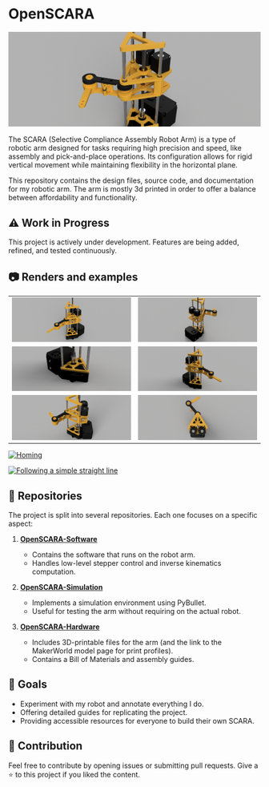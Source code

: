 # OpenSCARA

![Preview](media/preview.png)

The SCARA (Selective Compliance Assembly Robot Arm) is a type of robotic arm designed for tasks requiring high precision and speed, like assembly and pick-and-place operations. Its configuration allows for rigid vertical movement while maintaining flexibility in the horizontal plane. 

This repository contains the design files, source code, and documentation for my robotic arm. The arm is mostly 3d printed in order to offer a balance between affordability and functionality.

## ⚠️ Work in Progress

This project is actively under development. Features are being added, refined, and tested continuously.

## 📷 Renders and examples

<table>
  <tr>
    <td><img src="media/renderings/rendering_0.png" alt="Rendering 0"></td>
    <td><img src="media/renderings/rendering_1.png" alt="Rendering 1"></td>
  </tr>
  <tr>
    <td><img src="media/renderings/rendering_3.png" alt="Rendering 2"></td>
    <td><img src="media/renderings/rendering_2.png" alt="Rendering 3"></td>
  </tr>
  <tr>
    <td><img src="media/renderings/rendering_4.png" alt="Rendering 4"></td>
    <td><img src="media/renderings/rendering_5.png" alt="Rendering 5"></td>
  </tr>
</table>

[![Homing](https://img.youtube.com/vi/YOUTUBE_VIDEO_ID_HERE/0.jpg)](https://www.youtube.com/watch?v=YOUTUBE_VIDEO_ID_HERE)

[![Following a simple straight line](https://img.youtube.com/vi/YOUTUBE_VIDEO_ID_HERE/0.jpg)](https://www.youtube.com/watch?v=YOUTUBE_VIDEO_ID_HERE)

## 🔧 Repositories

The project is split into several repositories. Each one focuses on a specific aspect:

1. **[OpenSCARA-Software](https://github.com/ggldnl/OpenSCARA-Software)**
   - Contains the software that runs on the robot arm.
   - Handles low-level stepper control and inverse kinematics computation.
   
2. **[OpenSCARA-Simulation](https://github.com/ggldnl/OpenSCARA-Simulation)**
   - Implements a simulation environment using PyBullet.
   - Useful for testing the arm without requiring on the actual robot.

3. **[OpenSCARA-Hardware](https://github.com/ggldnl/OpenSCARA-Hardware)**
   - Includes 3D-printable files for the arm (and the link to the MakerWorld model page for print profiles).
   - Contains a Bill of Materials and assembly guides.

## 🎯 Goals

- Experiment with my robot and annotate everything I do.
- Offering detailed guides for replicating the project.
- Providing accessible resources for everyone to build their own SCARA.

## 🤝 Contribution

Feel free to contribute by opening issues or submitting pull requests. 
Give a ⭐️ to this project if you liked the content.
